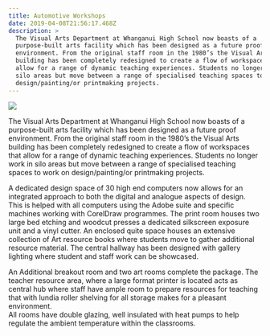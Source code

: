 ```yaml
---
title: Automotive Workshops
date: 2019-04-08T21:56:17.468Z
description: >
  The Visual Arts Department at Whanganui High School now boasts of a
  purpose-built arts facility which has been designed as a future proof
  environment. From the original staff room in the 1980’s the Visual Arts
  building has been completely redesigned to create a flow of workspaces that
  allow for a range of dynamic teaching experiences. Students no longer work in
  silo areas but move between a range of specialised teaching spaces to work on
  design/painting/or printmaking projects.
---
```

![](/uploads/5b8c62d5ff2a7c03cc00065c/art-facilities---Smaller.jpg)

The Visual Arts Department at Whanganui High School now boasts of a purpose-built arts facility which has been designed as a future proof environment. From the original staff room in the 1980’s the Visual Arts building has been completely redesigned to create a flow of workspaces that allow for a range of dynamic teaching experiences. Students no longer work in silo areas but move between a range of specialised teaching spaces to work on design/painting/or printmaking projects.

A dedicated design space of 30 high end computers now allows for an integrated approach to both the digital and analogue aspects of design. This is helped with all computers using the Adobe suite and specific machines working with CorelDraw programmes. The print room houses two large bed etching and woodcut presses a dedicated silkscreen exposure unit and a vinyl cutter. An enclosed quite space houses an extensive collection of Art resource books where students move to gather additional resource material. The central hallway has been designed with gallery lighting where student and staff work can be showcased.

An Additional breakout room and two art rooms complete the package. The teacher resource area, where a large format printer is located acts as central hub where staff have ample room to prepare resources for teaching that with lundia roller shelving for all storage makes for a pleasant environment.  
All rooms have double glazing, well insulated with heat pumps to help regulate the ambient temperature within the classrooms.
